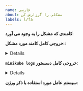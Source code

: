 ```yaml
---
name: فارسی
about: مشكلی را گرزارش كن
labels: l/fa
---
```

<!-- لطفا از این قالب برای فرستادن گزارش استفاده کنید، هرچه می توانید اطلاعات بیشتری به ما بدهید. در غیر اینصورت  با تاخیر بیشتری جواب خواهید گرفت.  تشکر.  -->

**کامندی که مشکل را به وجود می آورد**:

**خروجی کامل کامند مورد مشکل:**:<details>



</details>

**`minikube logs` خروجی کامل دسستور**: <details>



</details>

**سیستم عامل مورد استفاده با ذکر ورژن**:
